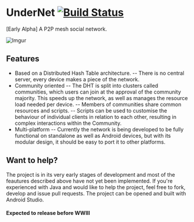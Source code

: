 # UnderNet [![Build Status](https://travis-ci.org/itsMatoosh/UnderNet.svg?branch=master)](https://travis-ci.org/itsMatoosh/UnderNet)
[Early Alpha] A P2P mesh social network.

![Imgur](https://i.imgur.com/po8xteU.png)
## Features
 - Based on a Distributed Hash Table architecture.
 -- There is no central server, every device makes a piece of the network.
 - Community oriented
 -- The DHT is split into clusters called communities, which users can join at the approval of the community majority. This speeds up the network, as well as manages the resource load needed per device.
 -- Members of communities share common resources and scripts.
 -- Scripts can be used to customise the behaviour of individual clients in relation to each other, resulting in complex interactions within the Community.
 - Multi-platform
 -- Currently the network is being developed to be fully functional on standalone as well as Android devices, but with its modular design, it should be easy to port it to other platforms.

## Want to help?
The project is in its very early stages of development and most of the feautures described above have not yet been implemented. If you're experienced with Java and would like to help the project, feel free to fork, develop and issue pull requests. The project can be opened and built with Android Studio.

#### Expected to release before WWIII
